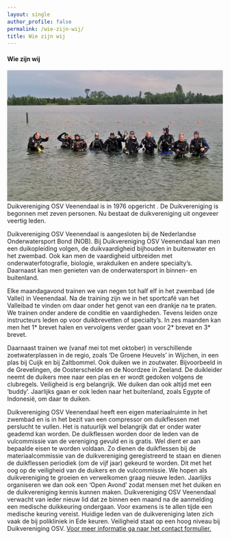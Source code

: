 ```yaml
---
layout: single
author_profile: false
permalink: /wie-zijn-wij/
title: Wie zijn wij
---
```

#### Wie zijn wij
![OSV Veenendaal](/assets/images/groetjes-osv.jpg)
Duikvereniging OSV Veenendaal is in 1976 opgericht . De Duikvereniging is begonnen met zeven personen. Nu bestaat de duikvereniging uit ongeveer veertig leden.

Duikvereniging OSV Veenendaal is aangesloten bij de Nederlandse Onderwatersport Bond (NOB). Bij Duikvereniging OSV Veenendaal kan men een duikopleiding volgen, de duikvaardigheid bijhouden in buitenwater en het zwembad. Ook kan men de vaardigheid uitbreiden met onderwaterfotografie, biologie, wrakduiken en andere specialty’s. Daarnaast kan men genieten van de onderwatersport in binnen- en buitenland.

Elke maandagavond trainen we van negen tot half elf in het zwembad (de Vallei) in Veenendaal. Na de training zijn we in het sportcafé van het Valleibad te vinden om daar onder het genot van een drankje na te praten. We trainen onder andere de conditie en vaardigheden. Tevens leiden onze instructeurs leden op voor duikbrevetten of specialty’s. In zes maanden kan men het 1* brevet halen en vervolgens verder gaan voor 2* brevet en 3* brevet.

Daarnaast trainen we (vanaf mei tot met oktober) in verschillende zoetwaterplassen in de regio, zoals ‘De Groene Heuvels’ in Wijchen, in een plas bij Cuijk en bij Zaltbommel. Ook duiken we in zoutwater. Bijvoorbeeld in de Grevelingen, de Oosterschelde en de Noordzee in Zeeland. De duikleider neemt de duikers mee naar een plas en er wordt gedoken volgens de clubregels. Veiligheid is erg belangrijk. We duiken dan ook altijd met een ‘buddy’. Jaarlijks gaan er ook leden naar het buitenland, zoals Egypte of Indonesië, om daar te duiken.

Duikvereniging OSV Veenendaal heeft een eigen materiaalruimte in het zwembad en is in het bezit van een compressor om duikflessen met perslucht te vullen. Het is natuurlijk wel belangrijk dat er onder water geademd kan worden. De duikflessen worden door de leden van de vulcommissie van de vereniging gevuld en is gratis. Wel dient er aan bepaalde eisen te worden voldaan. Zo dienen de duikflessen bij de materiaalcommissie van de duikvereniging geregistreerd te staan en dienen de duikflessen periodiek (om de vijf jaar) gekeurd te worden. Dit met het oog op de veiligheid van de duikers en de vulcommissie. We hopen als duikvereniging te groeien en verwelkomen graag nieuwe leden. Jaarlijks organiseren we dan ook een ‘Open Avond’ zodat mensen met het duiken en de duikvereniging kennis kunnen maken. Duikvereniging OSV Veenendaal verwacht van ieder nieuw lid dat ze binnen een maand na de aanmelding een medische duikkeuring ondergaan. Voor examens is te allen tijde een medische keuring vereist. Huidige leden van de duikvereniging laten zich vaak de bij polikliniek in Ede keuren. Veiligheid staat op een hoog niveau bij  Duikvereniging OSV. [Voor meer informatie ga naar het contact formulier.](/contact/)
